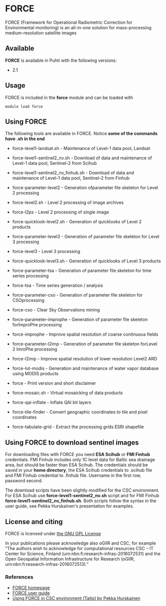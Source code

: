 # FORCE 

FORCE (Framework for Operational Radiometric Correction for Environmental monitoring) is an all-in-one solution for mass-processing medium-resolution satellite images

## Available

__FORCE__ is available in Puhti with the following versions:

* 2.1

## Usage

FORCE is included in the __force__ module and can be loaded with

`module load force`

## Using FORCE

The following tools are available in FORCE. Notice __some of the commands have .sh in the end__

* force-level1-landsat.sh               - Maintenance of Level-1 data pool, Landsat
* force-level1-sentinel2_nv.sh          - Download of data and maintenance of Level-1 data pool, Sentinel-2 from Scihub
* force-level1-sentinel2_nv_finhub.sh   - Download of data and maintenance of Level-1 data pool, Sentinel-2 from Finhub

* force-parameter-level2                - Generation ofparameter file skeleton for Level 2 processing
* force-level2.sh                       - Level 2 processing of image archives
* force-l2ps                            - Level 2 processing of single image
* force-quicklook-level2.sh             - Generation of quicklooks of Level 2 products

* force-parameter-level3                - Generation of parameter file skeleton for Level 3 processing
* force-level3                          - Level 3 processing
* force-quicklook-level3.sh             - Generation of quicklooks of Level 3 products

* force-parameter-tsa                   - Generation of parameter file skeleton for time series processing
* force-tsa                             - Time series generation / analysis

* force-parameter-cso                   - Generation of parameter file skeleton for CSOprocessing
* force-cso                             - Clear Sky Observations mining

* force-parameter-improphe              - Generation of parameter file skeleton forImproPhe processing
* force-improphe                        - Improve spatial resolution of coarse continuous fields
* force-parameter-l2imp                 - Generation  of  parameter  file  skeleton forLevel  2  ImroPhe processing
* force-l2imp                           - Improve spatial resolution of lower resolution Level2 ARD

* force-lut-modis                       - Generation  and  maintenance  of  water  vapor  database  using MODIS products
* force                                 - Print version and short disclaimer
* force-mosaic.sh                       - Virtual mosaicking of data products
* force-qai-inflate                     - Inflate QAI bit layers
* force-tile-finder                     - Convert geographic coordinates to tile and pixel coordinates
* force-tabulate-grid                   - Extract the processing grids ESRI shapefile

## Using FORCE to download sentinel images

For downloading files with FORCE you need __ESA Scihub__ or __FMI Finhub__ credentials. FMI Finhub includes only 1C level data for Baltic sea drainage area, but should be faster than ESA Scihub. The credentials should be saved in your __home directory__, the ESA Scihub credentials to .scihub file and FMI Finhub credential to .finhub file. Username in the first row, password second.

The download scripts have been slightly modified for the CSC environment. For ESA Scihub use __force-level1-sentinel2_nv.sh__ script and for FMI Finhub __force-level1-sentinel2_nv_finhub.sh__. Both scripts follow the syntax in the user guide, see Pekka Hurskainen's presentation for examples.

## License and citing

FORCE is licensed under [the GNU GPL License](http://www.gnu.org/licenses/)

In your publications please acknowledge also oGIIR and CSC, for example “The authors wish to acknowledge for computational resources CSC – IT Center for Science, Finland (urn:nbn:fi:research-infras-2016072531) and the Open Geospatial Information Infrastructure for Research (oGIIR, urn:nbn:fi:research-infras-2016072513).”

### References

* [FORCE homepage](https://www.uni-trier.de/?id=63673)
* [FORCE user guide](https://www.uni-trier.de/fileadmin/fb6/prof/FER/Downloads/Software/FORCE/FORCE-user-guide-v-2-0.pdf)
* [Using FORCE in CSC environment (Taito) by Pekka Hurskainen](https://research.csc.fi/documents/48467/73370/Satellite_time_series_processing_with_FORCE_in_CSC_Hurskainen.pdf/c6960f88-ec94-4c94-aca3-734c8d283268)
